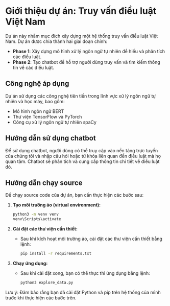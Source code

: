 # Giới thiệu dự án: Truy vấn điều luật Việt Nam

Dự án này nhằm mục đích xây dựng một hệ thống truy vấn điều luật Việt Nam. Dự án được chia thành hai giai đoạn chính:
- **Phase 1**: Xây dựng mô hình xử lý ngôn ngữ tự nhiên để hiểu và phân tích các điều luật.
- **Phase 2**: Tạo chatbot để hỗ trợ người dùng truy vấn và tìm kiếm thông tin về các điều luật.

## Công nghệ áp dụng
Dự án sử dụng các công nghệ tiên tiến trong lĩnh vực xử lý ngôn ngữ tự nhiên và học máy, bao gồm:
- Mô hình ngôn ngữ BERT
- Thư viện TensorFlow và PyTorch
- Công cụ xử lý ngôn ngữ tự nhiên spaCy

## Hướng dẫn sử dụng chatbot
Để sử dụng chatbot, người dùng có thể truy cập vào nền tảng trực tuyến của chúng tôi và nhập câu hỏi hoặc từ khóa liên quan đến điều luật mà họ quan tâm. Chatbot sẽ phân tích và cung cấp thông tin chi tiết về điều luật đó.

## Hướng dẫn chạy source

Để chạy source code của dự án, bạn cần thực hiện các bước sau:

1. **Tạo môi trường ảo (virtual environment):**
     ```bash
     python3 -m venv venv
     venv\Scripts\activate
     ```

2. **Cài đặt các thư viện cần thiết:**
   - Sau khi kích hoạt môi trường ảo, cài đặt các thư viện cần thiết bằng lệnh:
     ```bash
     pip install -r requirements.txt
     ```

3. **Chạy ứng dụng:**
   - Sau khi cài đặt xong, bạn có thể thực thi ứng dụng bằng lệnh:
     ```bash
     python3 explore_data.py
     ```

Lưu ý: Đảm bảo rằng bạn đã cài đặt Python và pip trên hệ thống của mình trước khi thực hiện các bước trên.
